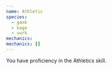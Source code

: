 ```yaml
---
name: Athletic
species:
  - gank
  - kage
  - vurk
mechanics:
mechanics: []
---
```

You have proficiency in the Athletics skill.
